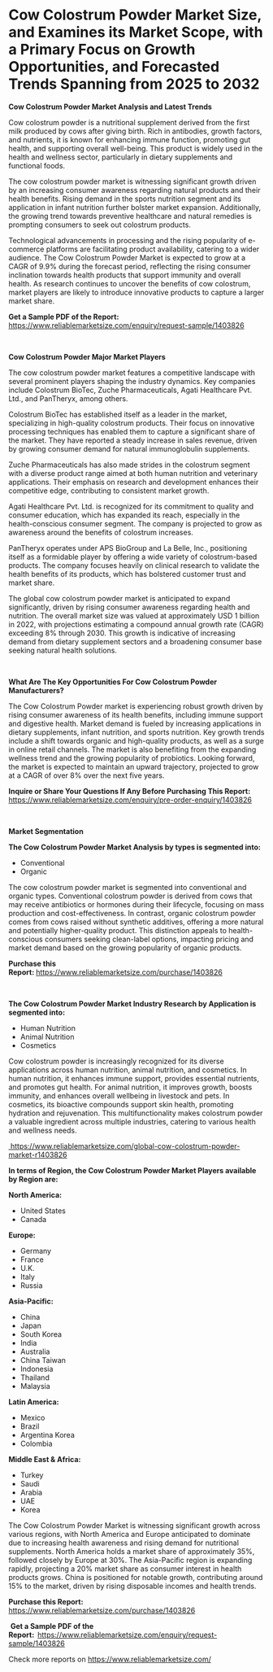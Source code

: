 <p><h1>Cow Colostrum Powder Market Size, and Examines its Market Scope, with a Primary Focus on Growth Opportunities, and Forecasted Trends Spanning from 2025 to 2032</h1></p><p><strong>Cow Colostrum Powder Market Analysis and Latest Trends</strong></p>
<p><p>Cow colostrum powder is a nutritional supplement derived from the first milk produced by cows after giving birth. Rich in antibodies, growth factors, and nutrients, it is known for enhancing immune function, promoting gut health, and supporting overall well-being. This product is widely used in the health and wellness sector, particularly in dietary supplements and functional foods. </p><p>The cow colostrum powder market is witnessing significant growth driven by an increasing consumer awareness regarding natural products and their health benefits. Rising demand in the sports nutrition segment and its application in infant nutrition further bolster market expansion. Additionally, the growing trend towards preventive healthcare and natural remedies is prompting consumers to seek out colostrum products. </p><p>Technological advancements in processing and the rising popularity of e-commerce platforms are facilitating product availability, catering to a wider audience. The Cow Colostrum Powder Market is expected to grow at a CAGR of 9.9% during the forecast period, reflecting the rising consumer inclination towards health products that support immunity and overall health. As research continues to uncover the benefits of cow colostrum, market players are likely to introduce innovative products to capture a larger market share.</p></p>
<p><strong>Get a Sample PDF of the Report:&nbsp;</strong> <a href="https://www.reliablemarketsize.com/enquiry/request-sample/1403826?utm_campaign=3344&utm_medium=2&utm_source=Github&utm_content=ia&utm_term=28032025&utm_id=cow-colostrum-powder">https://www.reliablemarketsize.com/enquiry/request-sample/1403826</a></p>
<p>&nbsp;</p>
<p><strong>Cow Colostrum Powder Major Market Players</strong></p>
<p><p>The cow colostrum powder market features a competitive landscape with several prominent players shaping the industry dynamics. Key companies include Colostrum BioTec, Zuche Pharmaceuticals, Agati Healthcare Pvt. Ltd., and PanTheryx, among others. </p><p>Colostrum BioTec has established itself as a leader in the market, specializing in high-quality colostrum products. Their focus on innovative processing techniques has enabled them to capture a significant share of the market. They have reported a steady increase in sales revenue, driven by growing consumer demand for natural immunoglobulin supplements.</p><p>Zuche Pharmaceuticals has also made strides in the colostrum segment with a diverse product range aimed at both human nutrition and veterinary applications. Their emphasis on research and development enhances their competitive edge, contributing to consistent market growth. </p><p>Agati Healthcare Pvt. Ltd. is recognized for its commitment to quality and consumer education, which has expanded its reach, especially in the health-conscious consumer segment. The company is projected to grow as awareness around the benefits of colostrum increases.</p><p>PanTheryx operates under APS BioGroup and La Belle, Inc., positioning itself as a formidable player by offering a wide variety of colostrum-based products. The company focuses heavily on clinical research to validate the health benefits of its products, which has bolstered customer trust and market share.</p><p>The global cow colostrum powder market is anticipated to expand significantly, driven by rising consumer awareness regarding health and nutrition. The overall market size was valued at approximately USD 1 billion in 2022, with projections estimating a compound annual growth rate (CAGR) exceeding 8% through 2030. This growth is indicative of increasing demand from dietary supplement sectors and a broadening consumer base seeking natural health solutions.</p></p>
<p>&nbsp;</p>
<p><strong>What Are The Key Opportunities For Cow Colostrum Powder Manufacturers?</strong></p>
<p><p>The Cow Colostrum Powder market is experiencing robust growth driven by rising consumer awareness of its health benefits, including immune support and digestive health. Market demand is fueled by increasing applications in dietary supplements, infant nutrition, and sports nutrition. Key growth trends include a shift towards organic and high-quality products, as well as a surge in online retail channels. The market is also benefiting from the expanding wellness trend and the growing popularity of probiotics. Looking forward, the market is expected to maintain an upward trajectory, projected to grow at a CAGR of over 8% over the next five years.</p></p>
<p><strong>Inquire or Share Your Questions If Any Before Purchasing This Report:</strong> <a href="https://www.reliablemarketsize.com/enquiry/pre-order-enquiry/1403826?utm_campaign=3344&utm_medium=2&utm_source=Github&utm_content=ia&utm_term=28032025&utm_id=cow-colostrum-powder">https://www.reliablemarketsize.com/enquiry/pre-order-enquiry/1403826</a></p>
<p>&nbsp;</p>
<p><strong>Market Segmentation</strong></p>
<p><strong>The Cow Colostrum Powder Market Analysis by types is segmented into:</strong></p>
<p><ul><li>Conventional</li><li>Organic</li></ul></p>
<p><p>The cow colostrum powder market is segmented into conventional and organic types. Conventional colostrum powder is derived from cows that may receive antibiotics or hormones during their lifecycle, focusing on mass production and cost-effectiveness. In contrast, organic colostrum powder comes from cows raised without synthetic additives, offering a more natural and potentially higher-quality product. This distinction appeals to health-conscious consumers seeking clean-label options, impacting pricing and market demand based on the growing popularity of organic products.</p></p>
<p><strong>Purchase this Report:&nbsp;</strong><a href="https://www.reliablemarketsize.com/purchase/1403826?utm_campaign=3344&utm_medium=2&utm_source=Github&utm_content=ia&utm_term=28032025&utm_id=cow-colostrum-powder">https://www.reliablemarketsize.com/purchase/1403826</a></p>
<p>&nbsp;</p>
<p><strong>The Cow Colostrum Powder Market Industry Research by Application is segmented into:</strong></p>
<p><ul><li>Human Nutrition</li><li>Animal Nutrition</li><li>Cosmetics</li></ul></p>
<p><p>Cow colostrum powder is increasingly recognized for its diverse applications across human nutrition, animal nutrition, and cosmetics. In human nutrition, it enhances immune support, provides essential nutrients, and promotes gut health. For animal nutrition, it improves growth, boosts immunity, and enhances overall wellbeing in livestock and pets. In cosmetics, its bioactive compounds support skin health, promoting hydration and rejuvenation. This multifunctionality makes colostrum powder a valuable ingredient across multiple industries, catering to various health and wellness needs.</p></p>
<p><a href="https://www.reliablemarketsize.com/global-cow-colostrum-powder-market-r1403826?utm_campaign=3344&utm_medium=2&utm_source=Github&utm_content=ia&utm_term=28032025&utm_id=cow-colostrum-powder">&nbsp;https://www.reliablemarketsize.com/global-cow-colostrum-powder-market-r1403826</a></p>
<p><strong>In terms of Region, the Cow Colostrum Powder Market Players available by Region are:</strong></p>
<p>
    <p> <strong> North America: </strong>
        <ul>
            <li>United States</li>
            <li>Canada</li>
        </ul>
        </p> 
    <p> <strong> Europe: </strong>
        <ul>
            <li>Germany</li>
            <li>France</li>
            <li>U.K.</li>
            <li>Italy</li>
            <li>Russia</li>
        </ul>
        </p> 
    <p> <strong> Asia-Pacific: </strong>
        <ul>
            <li>China</li>
            <li>Japan</li>
            <li>South Korea</li>
            <li>India</li>
            <li>Australia</li>
            <li>China Taiwan</li>
            <li>Indonesia</li>
            <li>Thailand</li>
            <li>Malaysia</li>
        </ul>
        </p> 
    <p> <strong> Latin America: </strong>
        <ul>
            <li>Mexico</li>
            <li>Brazil</li>
            <li>Argentina Korea</li>
            <li>Colombia</li>
        </ul>
        </p> 
    <p> <strong> Middle East & Africa: </strong>
        <ul>
            <li>Turkey</li>
            <li>Saudi</li>
            <li>Arabia</li>
            <li>UAE</li>
            <li>Korea</li>
        </ul>
    </p>
    </p>
<p><p>The Cow Colostrum Powder Market is witnessing significant growth across various regions, with North America and Europe anticipated to dominate due to increasing health awareness and rising demand for nutritional supplements. North America holds a market share of approximately 35%, followed closely by Europe at 30%. The Asia-Pacific region is expanding rapidly, projecting a 20% market share as consumer interest in health products grows. China is positioned for notable growth, contributing around 15% to the market, driven by rising disposable incomes and health trends.</p></p>
<p><strong>Purchase this Report: </strong><a href="https://www.reliablemarketsize.com/purchase/1403826?utm_campaign=3344&utm_medium=2&utm_source=Github&utm_content=ia&utm_term=28032025&utm_id=cow-colostrum-powder">https://www.reliablemarketsize.com/purchase/1403826</a></p>
<p>&nbsp;<strong>Get a Sample PDF of the Report:&nbsp;&nbsp;</strong><a href="https://www.reliablemarketsize.com/enquiry/request-sample/1403826?utm_campaign=3344&utm_medium=2&utm_source=Github&utm_content=ia&utm_term=28032025&utm_id=cow-colostrum-powder">https://www.reliablemarketsize.com/enquiry/request-sample/1403826</a></p>
<p><strong></strong></p>
<p>Check more reports on <a href="https://www.reliablemarketsize.com/?utm_campaign=3344&utm_medium=2&utm_source=Github&utm_content=ia&utm_term=28032025&utm_id=cow-colostrum-powder">https://www.reliablemarketsize.com/</a></p>
